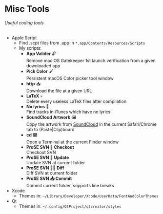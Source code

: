 # Misc Tools
###### Useful coding tools

- Apple Script
  - Find .scpt files from .app in `*.app/Contents/Resources/Scripts`
  - My scripts:
    - **App Valider** 🔓<br>
      Remove mac OS Gatekeeper 1st launch verification from a given downloaded app
    - **Pick Color** 🖌<br>
      Persistent macOS Color picker tool window
    - **http** 📥<br>
      Download the file at a given URL
    - **LaTeX** 💀<br>
      Delete every useless LaTeX files after compilation
    - **No lyrics** 💬<br>
      Find tracks in iTunes which have no lyrics
    - **SoundCloud Artwork** 🖼<br>
      Copy the artwork from [SoundCloud](http://soundcloud.com) in the current Safari/Chrome tab to (Paste|Clip)board
    - **cd ⌨️**<br>
      Open a Terminal at the current Finder window
    - **ProSE SVN 📲 Checkout**<br>
      Checkout SVN
    - **ProSE SVN 🔄 Update**<br>
      Update SVN at current folder
    - **ProSE SVN ✍🏼 Diff**<br>
      Diff SVN at current folder
    - **ProSE SVN 📤 Commit**<br>
      Commit current folder, supports line breaks
- Xcode
  - Themes in: `~/Library/Developer/Xcode/UserData/FontAndColorThemes`
- Qt
  - Themes in: `~/.config/QtProject/qtcreator/styles`
